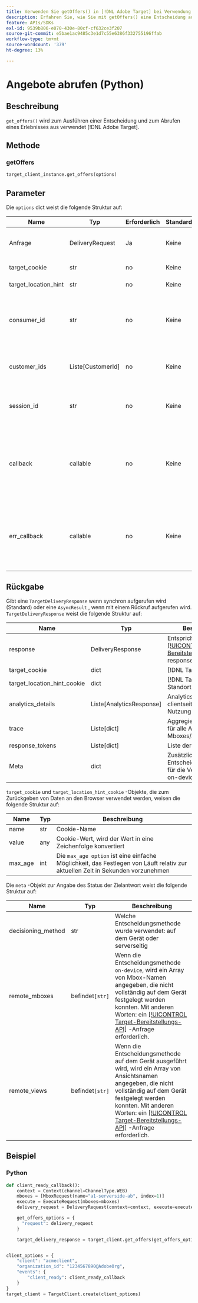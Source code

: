 ```yaml
---
title: Verwenden Sie getOffers() in [!DNL Adobe Target] bei Verwendung des Python SDK
description: Erfahren Sie, wie Sie mit getOffers() eine Entscheidung ausführen und ein Erlebnis abrufen können aus [!DNL Adobe Target].
feature: APIs/SDKs
exl-id: 9539b806-e070-430e-80cf-cf632ce3f207
source-git-commit: e5bae1ac9485c3e1d7c55e6386f332755196ffab
workflow-type: tm+mt
source-wordcount: '379'
ht-degree: 13%

---
```


# Angebote abrufen (Python)

## Beschreibung

`get_offers()` wird zum Ausführen einer Entscheidung und zum Abrufen eines Erlebnisses aus verwendet [!DNL Adobe Target].


## Methode

### getOffers

```python {line-numbers="true"}
target_client_instance.get_offers(options)
```

## Parameter

Die `options` dict weist die folgende Struktur auf:

| Name | Typ | Erforderlich | Standardeinstellung | Beschreibung |
| --- | --- | --- | --- | --- |
| Anfrage | DeliveryRequest | Ja | Keine | Entspricht dem [[!DNL Target Delivery API]](/help/dev/implement/delivery-api/overview.md) Anfrage |
| target_cookie | str | no | Keine | [!DNL Target] Cookie |
| target_location_hint | str | no | Keine | [!DNL Target] Standorthinweis |
| consumer_id | str | no | Keine | Beim Zuordnen mehrerer Aufrufe sollten unterschiedliche Kunden-IDs angegeben werden |
| customer_ids | Liste[CustomerId] | no | Keine | Eine Liste der Kunden-IDs im mit VisitorId kompatiblen Format |
| session_id | str | no | Keine | Wird zum Verknüpfen mehrerer Anforderungen verwendet |
| callback | callable | no | Keine | Wenn die Anfrage asynchron verarbeitet wird, wird der Callback aufgerufen, wenn die Antwort bereit ist |
| err_callback | callable | no | Keine | Wenn die Anfrage asynchron verarbeitet wird, wird beim Auslösen einer Ausnahme der Fehler-Callback aufgerufen |

## Rückgabe

Gibt eine `TargetDeliveryResponse` wenn synchron aufgerufen wird (Standard) oder eine `AsyncResult` , wenn mit einem Rückruf aufgerufen wird. `TargetDeliveryResponse` weist die folgende Struktur auf:

| Name | Typ | Beschreibung |
| --- | --- | --- |
| response | DeliveryResponse | Entspricht dem [[!UICONTROL Target-Bereitstellungs-API]](/help/dev/implement/delivery-api/overview.md) response |
| target_cookie | dict | [!DNL Target] Cookie |
| target_location_hint_cookie | dict | [!DNL Target] Standorthinweis-Cookie |
| analytics_details | Liste[AnalyticsResponse] | Analytics-Nutzlast bei clientseitiger Analytics-Nutzung |
| trace | Liste[dict] | Aggregierte Trace-Daten für alle Anfrage-Mboxes/Ansichten |
| response_tokens | Liste[dict] | Liste der &#x200B;[Antwort-Token](https://experienceleague.adobe.com/docs/target/using/administer/response-tokens.html) |
| Meta | dict | Zusätzliche Entscheidungsmetadaten für die Verwendung mit on-device-Decisioning |

`target_cookie` und `target_location_hint_cookie` -Objekte, die zum Zurückgeben von Daten an den Browser verwendet werden, weisen die folgende Struktur auf:

| Name | Typ | Beschreibung |
| --- | --- | --- |
| name | str | Cookie-Name |
| value | any | Cookie-Wert, wird der Wert in eine Zeichenfolge konvertiert |
| max_age | int | Die `max_age option` ist eine einfache Möglichkeit, das Festlegen von Läuft relativ zur aktuellen Zeit in Sekunden vorzunehmen |

Die `meta` -Objekt zur Angabe des Status der Zielantwort weist die folgende Struktur auf:

| Name | Typ | Beschreibung |
| --- | --- | --- |
| decisioning_method | str | Welche Entscheidungsmethode wurde verwendet: auf dem Gerät oder serverseitig |
| remote_mboxes | befindet`[str]` | Wenn die Entscheidungsmethode `on-device`, wird ein Array von Mbox-Namen angegeben, die nicht vollständig auf dem Gerät festgelegt werden konnten. Mit anderen Worten: ein [[!UICONTROL Target-Bereitstellungs-API]](/help/dev/implement/delivery-api/overview.md) -Anfrage erforderlich. |
| remote_views | befindet`[str]` | Wenn die Entscheidungsmethode auf dem Gerät ausgeführt wird, wird ein Array von Ansichtsnamen angegeben, die nicht vollständig auf dem Gerät festgelegt werden konnten. Mit anderen Worten: ein [[!UICONTROL Target-Bereitstellungs-API]](/help/dev/implement/delivery-api/overview.md) -Anfrage erforderlich. |

## Beispiel

### Python

```python {line-numbers="true"}
def client_ready_callback():
    context = Context(channel=ChannelType.WEB)
    mboxes = [MboxRequest(name="a1-serverside-ab", index=1)]
    execute = ExecuteRequest(mboxes=mboxes)
    delivery_request = DeliveryRequest(context=context, execute=execute)

    get_offers_options = {
      "request": delivery_request
    }

    target_delivery_response = target_client.get_offers(get_offers_options)


client_options = {
    "client": "acmeclient",
    "organization_id": "1234567890@AdobeOrg",
    "events": {
        "client_ready": client_ready_callback
    }
}
target_client = TargetClient.create(client_options)
```

